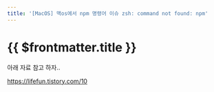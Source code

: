 ```yaml
---
title: '[MacOS] 맥os에서 npm 명령어 이슈 zsh: command not found: npm'
---
```


# {{ $frontmatter.title }}


아래 자료 참고 하자..


https://lifefun.tistory.com/10